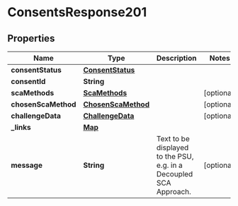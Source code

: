 
# ConsentsResponse201

## Properties
Name | Type | Description | Notes
------------ | ------------- | ------------- | -------------
**consentStatus** | [**ConsentStatus**](ConsentStatus.md) |  | 
**consentId** | **String** |  | 
**scaMethods** | [**ScaMethods**](ScaMethods.md) |  |  [optional]
**chosenScaMethod** | [**ChosenScaMethod**](ChosenScaMethod.md) |  |  [optional]
**challengeData** | [**ChallengeData**](ChallengeData.md) |  |  [optional]
**_links** | [**Map**](Map.md) |  | 
**message** | **String** | Text to be displayed to the PSU, e.g. in a Decoupled SCA Approach. |  [optional]




